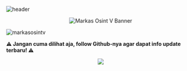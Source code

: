 ![header](https://capsule-render.vercel.app/api?type=waving&color=D7B899&height=200&section=header&text=GosintToolkitv&fontColor=3E2723&fontSize=40&animation=fadeIn)

<p align="center">
  <img src="https://a.top4top.io/p_3522zc2660.jpg" alt="Markas Osint V Banner" />
</p>

<p align="left"> 
  <img src="https://komarev.com/ghpvc/?username=markasosintv&label=Profile%20views&color=D7B899&style=flat" alt="markasosintv" /> 
</p>

**⚠ Jangan cuma dilihat aja, follow Github-nya agar dapat info update terbaru! ⚠**

<p align="center">
  <img src="https://github-readme-stats.vercel.app/api/top-langs/?username=markasosintv&layout=compact&bg_color=000000&title_color=D7B899&text_color=ffffff&border_color=3E2723" />
</p>